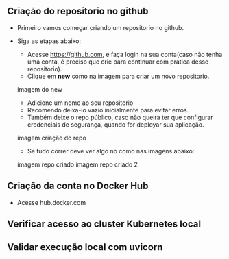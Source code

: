 ## Criação do repositorio no github

- Primeiro vamos começar criando um repositorio no github. 
- Siga as etapas abaixo:
    - Acesse https://github.com, e faça login na sua conta(caso não tenha uma conta, é preciso que crie para continuar com pratica desse repositorio).
    - Clique em <b>new</b> como na imagem para criar um novo repositorio.
    
    imagem do new

    - Adicione um nome ao seu repositorio 
    - Recomendo deixa-lo vazio inicialmente para evitar erros.
    - Também deixe o repo público, caso não queira ter que configurar credenciais de segurança, quando for deployar sua aplicação.

    imagem criação do repo

    - Se tudo correr deve ver algo no como nas imagens abaixo:

    imagem repo criado
    imagem repo criado 2

## Criação da conta no Docker Hub

- Acesse hub.docker.com

## Verificar acesso ao cluster Kubernetes local


## Validar execução local com uvicorn